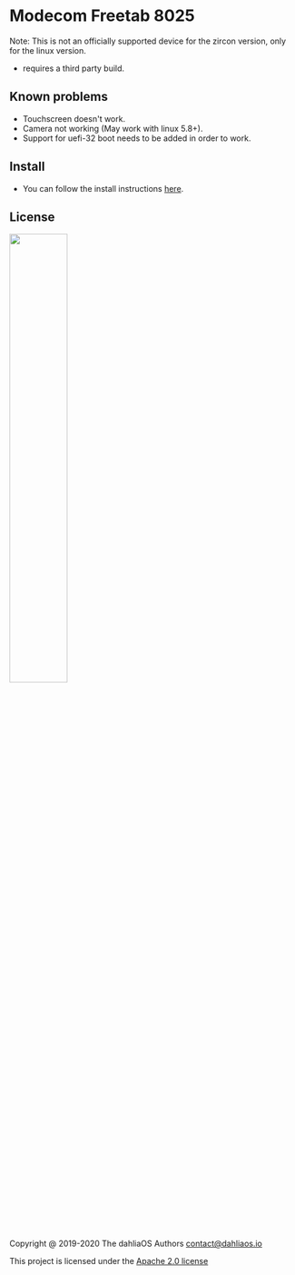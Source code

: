 # Modecom Freetab 8025

Note: This is not an officially supported device for the zircon version, only for the linux version.

- requires a third party build.

## Known problems

- Touchscreen doesn't work.
- Camera not working (May work with linux 5.8+).
- Support for uefi-32 boot needs to be added in order to work. 

## Install

- You can follow the install instructions [here](../../run%20dahliaOS/x86_32-efi.md). 

## License

<p align="left">
  <img width="45%" src="https://github.com/dahlia-os/brand/blob/master/Logo%20SVGs/dahliaOS%20logo%20with%20text%20(drop%20shadow).svg"
</p>

Copyright @ 2019-2020 The dahliaOS Authors contact@dahliaos.io

This project is licensed under the [Apache 2.0 license](../../LICENSE)
